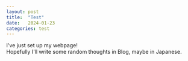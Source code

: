 ```yaml
---
layout: post
title:  "Test"
date:   2024-01-23
categories: test
---
```


I've just set up my webpage!  
Hopefully I'll write some random thoughts in Blog, maybe in Japanese.
